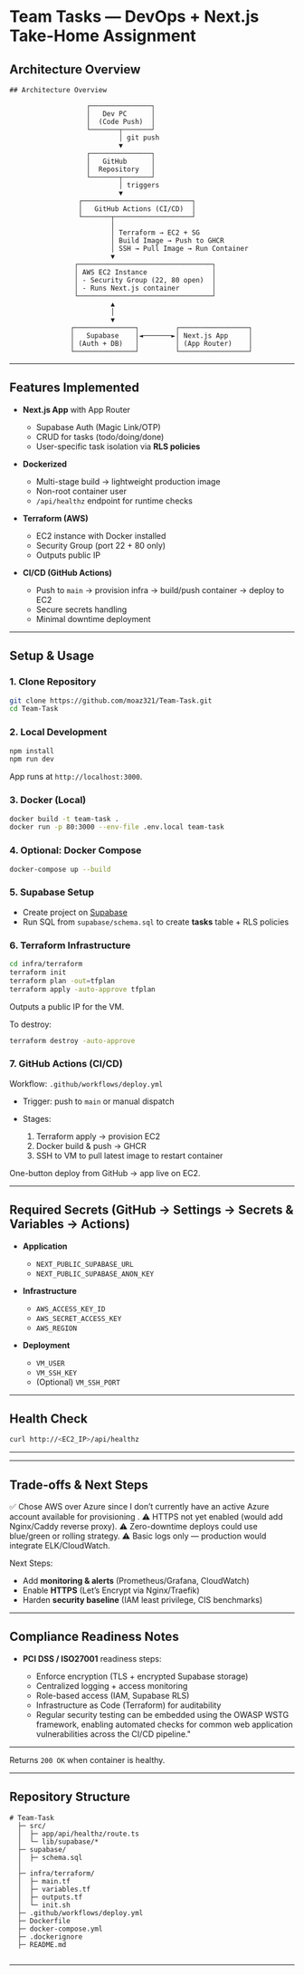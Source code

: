 # Team Tasks — DevOps + Next.js Take-Home Assignment

## Architecture Overview

```
## Architecture Overview

                   ┌───────────────┐
                   │   Dev PC      │
                   │  (Code Push)  │
                   └───────┬───────┘
                           │ git push
                           ▼
                   ┌───────────────┐
                   │   GitHub      │
                   │  Repository   │
                   └───────┬───────┘
                           │ triggers
                           ▼
                 ┌───────────────────────────┐
                 │   GitHub Actions (CI/CD)  │
                 └───────┬───────────────────┘
                         │
                         │ Terraform → EC2 + SG
                         │ Build Image → Push to GHCR
                         │ SSH → Pull Image → Run Container
                         ▼
                ┌─────────────────────────────────┐
                │ AWS EC2 Instance                │
                │ - Security Group (22, 80 open)  │
                │ - Runs Next.js container        │
                └─────────────────────────────────┘
                         ▲
                         │
                         ▼
               ┌───────────────┐         ┌─────────────────┐
               │   Supabase    │◄───────►│ Next.js App     │
               │ (Auth + DB)   │         │ (App Router)    │
               └───────────────┘         └─────────────────┘

```

---

## Features Implemented

* **Next.js App** with App Router

  * Supabase Auth (Magic Link/OTP)
  * CRUD for tasks (todo/doing/done)
  * User-specific task isolation via **RLS policies**
* **Dockerized**

  * Multi-stage build → lightweight production image
  * Non-root container user
  * `/api/healthz` endpoint for runtime checks
* **Terraform (AWS)**

  * EC2 instance with Docker installed
  * Security Group (port 22 + 80 only)
  * Outputs public IP
* **CI/CD (GitHub Actions)**

  * Push to `main` → provision infra → build/push container → deploy to EC2
  * Secure secrets handling
  * Minimal downtime deployment

---

## Setup & Usage

### 1. Clone Repository

```bash
git clone https://github.com/moaz321/Team-Task.git
cd Team-Task
```

### 2. Local Development

```bash
npm install
npm run dev
```

App runs at `http://localhost:3000`.

### 3. Docker (Local)

```bash
docker build -t team-task .
docker run -p 80:3000 --env-file .env.local team-task
```

### 4. Optional: Docker Compose

```bash
docker-compose up --build
```

### 5. Supabase Setup

* Create project on [Supabase](https://supabase.com)
* Run SQL from `supabase/schema.sql` to create **tasks** table + RLS policies

### 6. Terraform Infrastructure

```bash
cd infra/terraform
terraform init
terraform plan -out=tfplan
terraform apply -auto-approve tfplan
```

Outputs a public IP for the VM.

To destroy:

```bash
terraform destroy -auto-approve
```

### 7. GitHub Actions (CI/CD)

Workflow: `.github/workflows/deploy.yml`

* Trigger: push to `main` or manual dispatch
* Stages:

  1. Terraform apply → provision EC2
  2. Docker build & push → GHCR
  3. SSH to VM to pull latest image to restart container

One-button deploy from GitHub → app live on EC2.

---

## Required Secrets (GitHub → Settings → Secrets & Variables → Actions)

* **Application**

  * `NEXT_PUBLIC_SUPABASE_URL`
  * `NEXT_PUBLIC_SUPABASE_ANON_KEY`
* **Infrastructure**

  * `AWS_ACCESS_KEY_ID`
  * `AWS_SECRET_ACCESS_KEY`
  * `AWS_REGION`
* **Deployment**

  * `VM_USER`
  * `VM_SSH_KEY`
  * (Optional) `VM_SSH_PORT`

---
## Health Check
```bash
curl http://<EC2_IP>/api/healthz
```

---

---
## Trade-offs & Next Steps

✅ Chose AWS over Azure since I don’t currently have an active Azure account available for provisioning .
⚠️ HTTPS not yet enabled (would add Nginx/Caddy reverse proxy).
⚠️ Zero-downtime deploys could use blue/green or rolling strategy.
⚠️ Basic logs only — production would integrate ELK/CloudWatch.

Next Steps:

* Add **monitoring & alerts** (Prometheus/Grafana, CloudWatch)
* Enable **HTTPS** (Let’s Encrypt via Nginx/Traefik)
* Harden **security baseline** (IAM least privilege, CIS benchmarks)

---

## Compliance Readiness Notes

* **PCI DSS / ISO27001** readiness steps:

  * Enforce encryption (TLS + encrypted Supabase storage)
  * Centralized logging + access monitoring
  * Role-based access (IAM, Supabase RLS)
  * Infrastructure as Code (Terraform) for auditability
  * Regular security testing can be embedded using the OWASP WSTG framework, enabling automated checks for common web application vulnerabilities across the CI/CD pipeline."

---



Returns `200 OK` when container is healthy.

---

## Repository Structure

```
# Team-Task
  ├─ src/            
  │  ├─ app/api/healthz/route.ts
  │  └─ lib/supabase/*
  ├─ supabase/
  │  ├─ schema.sql
  │  
  ├─ infra/terraform/
  │  ├─ main.tf
  │  ├─ variables.tf
  │  ├─ outputs.tf
  │  └─ init.sh
  ├─ .github/workflows/deploy.yml
  ├─ Dockerfile
  ├─ docker-compose.yml
  ├─ .dockerignore
  ├─ README.md
  
```

---

